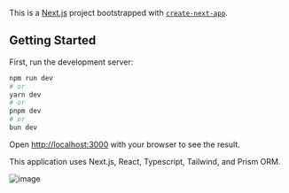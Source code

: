 This is a [Next.js](https://nextjs.org) project bootstrapped with [`create-next-app`](https://nextjs.org/docs/app/api-reference/cli/create-next-app).

## Getting Started

First, run the development server:

```bash
npm run dev
# or
yarn dev
# or
pnpm dev
# or
bun dev
```

Open [http://localhost:3000](http://localhost:3000) with your browser to see the result.

This application uses Next.js, React, Typescript, Tailwind, and Prism ORM.

![image](https://github.com/user-attachments/assets/1f1471ff-be22-498e-bfa2-112bac66ddba)
